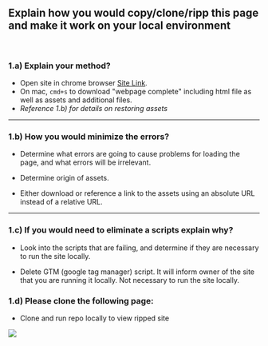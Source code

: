 ## Explain how you would copy/clone/ripp this page and make it work on your local environment

<br>

### 1.a) Explain your method?<br>

- Open site in chrome browser
  [Site Link](https://www.beautystatcosmetics.com/en/pre-6.html).
  <br>
- On mac, `cmd+s` to download "webpage complete" including html file as well as assets and additional files.<br>
- _Reference 1.b) for details on restoring assets_

---

### 1.b) How you would minimize the errors?

- Determine what errors are going to cause problems for loading the page, and what errors will be irrelevant.
  
- Determine origin of assets.
  
- Either download or reference a link to the assets using an absolute URL instead of a relative URL.
  

---

### 1.c) If you would need to eliminate a scripts explain why?

- Look into the scripts that are failing, and determine if they are necessary to run the site locally.

- Delete GTM (google tag manager) script. It will inform owner of the site that you are running it locally. Not necessary to run the site locally.

### 1.d) Please clone the following page:

- Clone and run repo locally to view ripped site
  
![](https://i.imgur.com/lc1cZEB.png)

